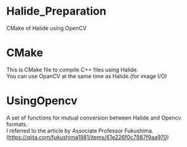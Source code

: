 # Halide_Preparation
CMake of Halide using OpenCV  

# CMake
This is CMake file to compile C++ files using Halide.  
You can use OpanCV at the same time as Halide.(for image I/O)  

# UsingOpencv
A set of functions for mutual conversion between Halide and Opencv formats.  
I referred to the article by Associate Professor Fukushima.(https://qiita.com/fukushima1981/items/61e226f0c7987f9aa970)
